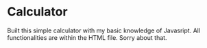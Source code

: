 # Calculator

Built this  simple calculator with my basic knowledge of Javasript. All functionalities are within the HTML file. Sorry about that. 